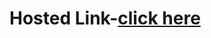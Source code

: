 # Hosted Link-[click here](https://namishagurunani.github.io/JavaSciptday-7/Local-Storage-Project/)
